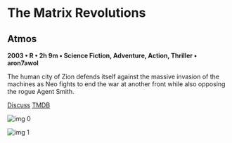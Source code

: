 # The Matrix Revolutions

## Atmos

**2003 • R • 2h 9m • Science Fiction, Adventure, Action, Thriller • aron7awol**

The human city of Zion defends itself against the massive invasion of the machines as Neo fights to end the war at another front while also opposing the rogue Agent Smith.

[Discuss](https://www.avsforum.com/threads/bass-eq-for-filtered-movies.2995212/post-57022872)  [TMDB](605)

![img 0](https://i.imgur.com/wrXSYew.jpg)

![img 1](https://i.imgur.com/T9QtKT5.jpg)

